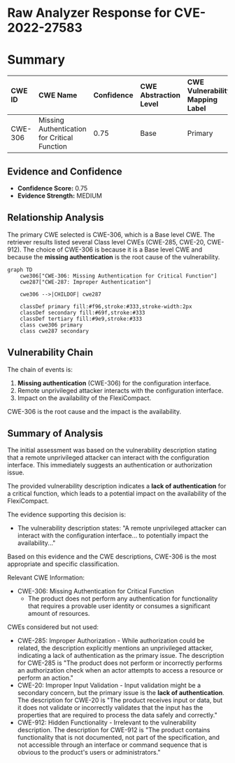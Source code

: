 # Raw Analyzer Response for CVE-2022-27583

# Summary
| CWE ID  | CWE Name                                            | Confidence | CWE Abstraction Level | CWE Vulnerability Mapping Label | CWE-Vulnerability Mapping Notes |
| :------- | :-------------------------------------------------- | :--------- | :-------------------- | :------------------------------ | :------------------------------ |
| CWE-306 | Missing Authentication for Critical Function | 0.75       | Base                  | Primary                         | Allowed                         |

## Evidence and Confidence

*   **Confidence Score:** 0.75
*   **Evidence Strength:** MEDIUM

## Relationship Analysis
The primary CWE selected is CWE-306, which is a Base level CWE. The retriever results listed several Class level CWEs (CWE-285, CWE-20, CWE-912). The choice of CWE-306 is because it is a Base level CWE and because the **missing authentication** is the root cause of the vulnerability.

```mermaid
graph TD
    cwe306["CWE-306: Missing Authentication for Critical Function"]
    cwe287["CWE-287: Improper Authentication"]
    
    cwe306 -->|CHILDOF| cwe287
    
    classDef primary fill:#f96,stroke:#333,stroke-width:2px
    classDef secondary fill:#69f,stroke:#333
    classDef tertiary fill:#9e9,stroke:#333
    class cwe306 primary
    class cwe287 secondary
```

## Vulnerability Chain
The chain of events is:
1.  **Missing authentication** (CWE-306) for the configuration interface.
2.  Remote unprivileged attacker interacts with the configuration interface.
3.  Impact on the availability of the FlexiCompact.

CWE-306 is the root cause and the impact is the availability.

## Summary of Analysis
The initial assessment was based on the vulnerability description stating that a remote unprivileged attacker can interact with the configuration interface. This immediately suggests an authentication or authorization issue.

The provided vulnerability description indicates a **lack of authentication** for a critical function, which leads to a potential impact on the availability of the FlexiCompact.

The evidence supporting this decision is:

*   The vulnerability description states: "A remote unprivileged attacker can interact with the configuration interface... to potentially impact the availability..."

Based on this evidence and the CWE descriptions, CWE-306 is the most appropriate and specific classification.

Relevant CWE Information:
*   CWE-306: Missing Authentication for Critical Function
    *   The product does not perform any authentication for functionality that requires a provable user identity or consumes a significant amount of resources.

CWEs considered but not used:

*   CWE-285: Improper Authorization - While authorization could be related, the description explicitly mentions an unprivileged attacker, indicating a lack of authentication as the primary issue. The description for CWE-285 is "The product does not perform or incorrectly performs an authorization check when an actor attempts to access a resource or perform an action."
*   CWE-20: Improper Input Validation - Input validation might be a secondary concern, but the primary issue is the **lack of authentication**. The description for CWE-20 is "The product receives input or data, but it does not validate or incorrectly validates that the input has the properties that are required to process the data safely and correctly."
*   CWE-912: Hidden Functionality - Irrelevant to the vulnerability description. The description for CWE-912 is "The product contains functionality that is not documented, not part of the specification, and not accessible through an interface or command sequence that is obvious to the product's users or administrators."